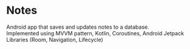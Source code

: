# Notes
Android app that saves and updates notes to a database.  
Implemented using MVVM pattern, Kotlin, Coroutines, Android Jetpack Libraries (Room, Navigation, Lifecycle)
